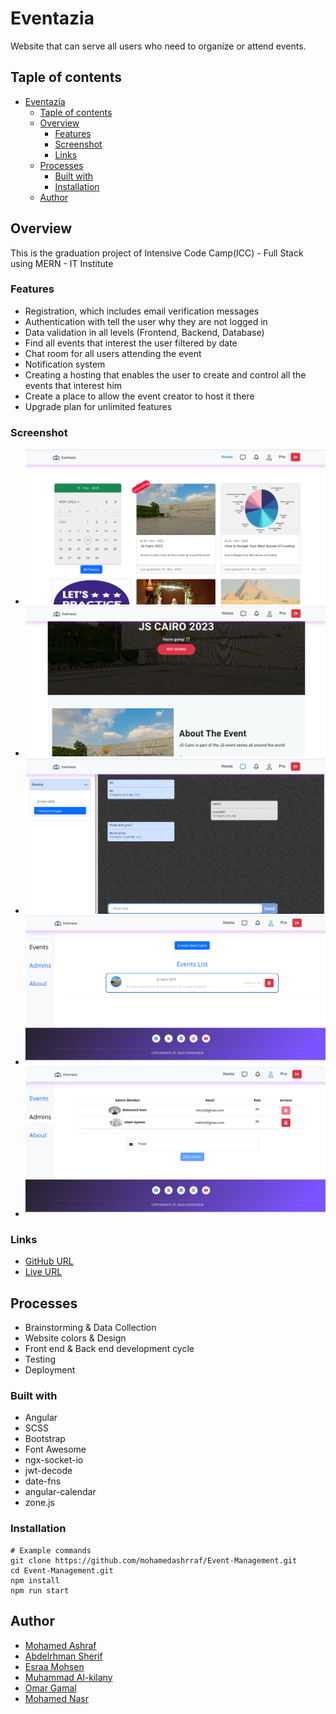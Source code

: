 # Eventazia

Website that can serve all users who need to organize or attend events.

## Taple of contents

- [Eventazia](#eventazia)
  - [Taple of contents](#taple-of-contents)
  - [Overview](#overview)
    - [Features](#features)
    - [Screenshot](#screenshot)
    - [Links](#links)
  - [Processes](#processes)
    - [Built with](#built-with)
    - [Installation](#installation)
  - [Author](#author)

## Overview

This is the graduation project of Intensive Code Camp(ICC) - Full Stack using MERN - IT Institute

### Features

- Registration, which includes email verification messages
- Authentication with tell the user why they are not logged in
- Data validation in all levels (Frontend, Backend, Database)
- Find all events that interest the user filtered by date
- Chat room for all users attending the event
- Notification system
- Creating a hosting that enables the user to create and control all the events that interest him
- Create a place to allow the event creator to host it there
- Upgrade plan for unlimited features

### Screenshot

- ![Desktop design](./screenshots/home.png)
- ![Events Details](./screenshots/events-details.png)
- ![Chat Room](./screenshots/chat.png)
- ![Event list](./screenshots/event-list.png)
- ![Admin list of the host](./screenshots/admins-list.png)

### Links

- [GitHub URL](https://github.com/mohamedashrraf/Event-Management)
- [Live URL](https://eventazia.vercel.app/)

## Processes

- Brainstorming & Data Collection
- Website colors & Design
- Front end & Back end development cycle
- Testing
- Deployment

### Built with

- Angular
- SCSS
- Bootstrap
- Font Awesome
- ngx-socket-io
- jwt-decode
- date-fns
- angular-calendar
- zone.js

### Installation

```shell
# Example commands
git clone https://github.com/mohamedashrraf/Event-Management.git
cd Event-Management.git
npm install
npm run start
```

## Author

- [Mohamed Ashraf](https://www.linkedin.com/in/mohamedashrraf/)
- [Abdelrhman Sherif](https://www.linkedin.com/in/abdelrhman-sherif/)
- [Esraa Mohsen](https://www.linkedin.com/in/esraa-mohsen-356687233/)
- [Muhammad Al-kilany](https://www.linkedin.com/in/muhammadalkilany/)
- [Omar Gamal](https://www.linkedin.com/in/omar-gamal-98ab57219/)
- [Mohamed Nasr](https://www.linkedin.com/in/mhmdnsr-dev)
